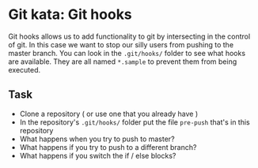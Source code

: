 # Git kata: Git hooks
Git hooks allows us to add functionality to git by intersecting in the control of git.
In this case we want to stop our silly users from pushing to the master branch.
You can look in the `.git/hooks/` folder to see what hooks are available.
They are all named `*.sample` to prevent them from being executed.

## Task
- Clone a repository ( or use one that you already have )
- In the repository's `.git/hooks/` folder put the file `pre-push` that's in this repository
- What happens when you try to push to master?
- What happens if you try to push to a different branch?
- What happens if you switch the if / else blocks?
